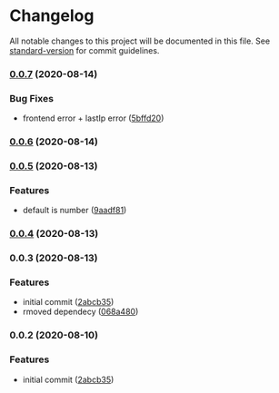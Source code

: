 # Changelog

All notable changes to this project will be documented in this file. See [standard-version](https://github.com/conventional-changelog/standard-version) for commit guidelines.

### [0.0.7](https://github.com/naimo84/node-red-contrib-godaddy-dns/compare/v0.0.6...v0.0.7) (2020-08-14)


### Bug Fixes

* frontend error + lastIp error ([5bffd20](https://github.com/naimo84/node-red-contrib-godaddy-dns/commit/5bffd2005dbf890e39e7314e2016c14a89dc2370))

### [0.0.6](https://github.com/naimo84/node-red-contrib-godaddy-dns/compare/v0.0.5...v0.0.6) (2020-08-14)

### [0.0.5](https://github.com/naimo84/node-red-contrib-godaddy-dns/compare/v0.0.4...v0.0.5) (2020-08-13)


### Features

* default is number ([9aadf81](https://github.com/naimo84/node-red-contrib-godaddy-dns/commit/9aadf81ec0bed7486f70e81f96d4fa64baa73d27))

### [0.0.4](https://github.com/naimo84/node-red-contrib-godaddy-dns/compare/v0.0.3...v0.0.4) (2020-08-13)

### 0.0.3 (2020-08-13)


### Features

* initial commit ([2abcb35](https://github.com/naimo84/node-red-contrib-godaddy-dns/commit/2abcb35c5ee7d3355257294dd0b9ab531dc11c50))
* rmoved dependecy ([068a480](https://github.com/naimo84/node-red-contrib-godaddy-dns/commit/068a4807c3ca71072accd8da4ac06690b09a07bf))

### 0.0.2 (2020-08-10)


### Features

* initial commit ([2abcb35](https://github.com/naimo84/node-red-contrib-godaddy-dns/commit/2abcb35c5ee7d3355257294dd0b9ab531dc11c50))
